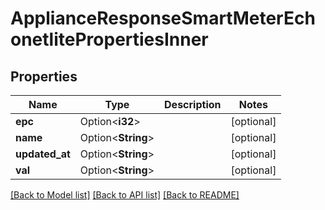 # ApplianceResponseSmartMeterEchonetlitePropertiesInner

## Properties

Name | Type | Description | Notes
------------ | ------------- | ------------- | -------------
**epc** | Option<**i32**> |  | [optional]
**name** | Option<**String**> |  | [optional]
**updated_at** | Option<**String**> |  | [optional]
**val** | Option<**String**> |  | [optional]

[[Back to Model list]](../README.md#documentation-for-models) [[Back to API list]](../README.md#documentation-for-api-endpoints) [[Back to README]](../README.md)


